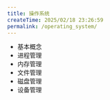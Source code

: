 ```yaml
---
title: 操作系统
createTime: 2025/02/18 23:26:59
permalink: /operating_system/
---
```


- 基本概念
- 进程管理
- 内存管理
- 文件管理
- 磁盘管理
- 设备管理
